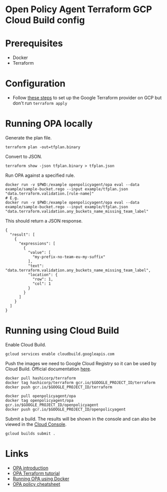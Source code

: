 # Open Policy Agent Terraform GCP Cloud Build config

# Prerequisites

- Docker
- Terraform

# Configuration 
- Follow [these steps](https://github.com/philjhale/terraform-gcp-config) to set up the Google Terraform provider on GCP but don't run `terraform apply`

# Running OPA locally

Generate the plan file.
```
terraform plan -out=tfplan.binary
```

Convert to JSON.
```
terraform show -json tfplan.binary > tfplan.json
```

Run OPA against a specified rule.
```
docker run -v $PWD:/example openpolicyagent/opa eval --data example/sample-bucket.rego --input example/tfplan.json "data.terraform.validation.[rule-name]"
# E.g.
docker run -v $PWD:/example openpolicyagent/opa eval --data example/sample-bucket.rego --input example/tfplan.json "data.terraform.validation.any_buckets_name_missing_team_label"
```

This should return a JSON response.
```
{
  "result": [
    {
      "expressions": [
        {
          "value": [
            "my-prefix-no-team-eu-my-suffix"
          ],
          "text": "data.terraform.validation.any_buckets_name_missing_team_label",
          "location": {
            "row": 1,
            "col": 1
          }
        }
      ]
    }
  ]
}
```

# Running using Cloud Build

Enable Cloud Build.
```
gcloud services enable cloudbuild.googleapis.com 
```

Push the images we need to Google Cloud Registry so it can be used by Cloud Build. Official documentation [here](https://cloud.google.com/container-registry/docs/pushing-and-pulling?hl=en_GB&_ga=2.159862335.-366884061.1571845612).

```
docker pull hashicorp/terraform
docker tag hashicorp/terraform gcr.io/$GOOGLE_PROJECT_ID/terraform
docker push gcr.io/$GOOGLE_PROJECT_ID/terraform

docker pull openpolicyagent/opa
docker tag openpolicyagent/opa gcr.io/$GOOGLE_PROJECT_ID/openpolicyagent
docker push gcr.io/$GOOGLE_PROJECT_ID/openpolicyagent
```

Submit a build. The results will be shown in the console and can also be viewed in the [Cloud Console](https://console.cloud.google.com/cloud-build).
```
gcloud builds submit .
```

# Links

- [OPA introduction](https://www.openpolicyagent.org/docs/latest/)
- [OPA Terraform tutorial](https://www.openpolicyagent.org/docs/latest/terraform/)
- [Running OPA using Docker](https://www.openpolicyagent.org/docs/latest/deployments/#running-with-docker)
- [OPA policy cheatsheet](https://www.openpolicyagent.org/docs/latest/policy-cheatsheet/)